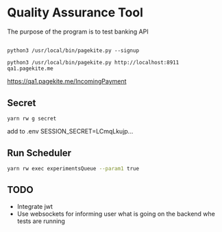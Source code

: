# Quality Assurance Tool
The purpose of the program is to test banking API

##
```terminal
python3 /usr/local/bin/pagekite.py --signup
```
```terminal
python3 /usr/local/bin/pagekite.py http://localhost:8911 qa1.pagekite.me
```
https://qa1.pagekite.me/IncomingPayment


## Secret
````
yarn rw g secret
````
add to .env
SESSION_SECRET=LCmqLkujp...


## Run Scheduler
```bash
yarn rw exec experimentsQueue --param1 true
```

## TODO
* Integrate jwt
* Use websockets for informing user what is going on the backend whe tests are running
